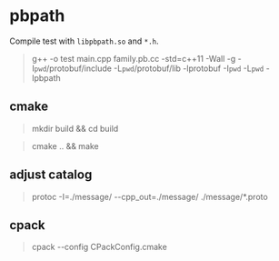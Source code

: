 # pbpath

Compile test with `libpbpath.so` and `*.h`. 

>g++ -o test main.cpp family.pb.cc -std=c++11 -Wall -g -I`pwd`/protobuf/include -L`pwd`/protobuf/lib -lprotobuf -I`pwd` -L`pwd` -lpbpath

## cmake

>mkdir build && cd build

>cmake .. && make

## adjust catalog

>protoc -I=./message/ --cpp_out=./message/ ./message/*.proto

## cpack

>cpack --config CPackConfig.cmake


